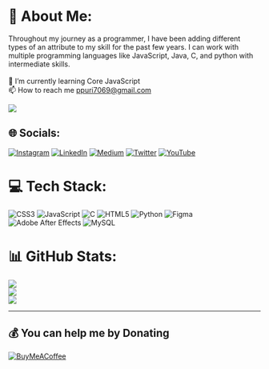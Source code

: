 # 💫 About Me:
Throughout my journey as a programmer, I have been adding different types of an attribute to my skill for the past few years. I can work with multiple programming languages like JavaScript, Java, C, and python with intermediate skills.<br><br>🌱 I’m currently learning Core JavaScript<br>📫 How to reach me ppuri7069@gmail.com

[![](https://visitcount.itsvg.in/api?id=prashantpuri112&icon=0&color=1)](https://visitcount.itsvg.in)

## 🌐 Socials:
[![Instagram](https://img.shields.io/badge/Instagram-%23E4405F.svg?logo=Instagram&logoColor=white)](https://instagram.com/prashantpuri_) [![LinkedIn](https://img.shields.io/badge/LinkedIn-%230077B5.svg?logo=linkedin&logoColor=white)](https://linkedin.com/in/prashantpurii) [![Medium](https://img.shields.io/badge/Medium-12100E?logo=medium&logoColor=white)](https://medium.com/@ppuri7069) [![Twitter](https://img.shields.io/badge/Twitter-%231DA1F2.svg?logo=Twitter&logoColor=white)](https://twitter.com/ThePrashantPuri) [![YouTube](https://img.shields.io/badge/YouTube-%23FF0000.svg?logo=YouTube&logoColor=white)](https://www.youtube.com/channel/UCOD0DWP7ypWlSxka7LqKqDA) 

# 💻 Tech Stack:
![CSS3](https://img.shields.io/badge/css3-%231572B6.svg?style=for-the-badge&logo=css3&logoColor=white) ![JavaScript](https://img.shields.io/badge/javascript-%23323330.svg?style=for-the-badge&logo=javascript&logoColor=%23F7DF1E) ![C](https://img.shields.io/badge/c-%2300599C.svg?style=for-the-badge&logo=c&logoColor=white) ![HTML5](https://img.shields.io/badge/html5-%23E34F26.svg?style=for-the-badge&logo=html5&logoColor=white) ![Python](https://img.shields.io/badge/python-3670A0?style=for-the-badge&logo=python&logoColor=ffdd54) 	![Figma](https://img.shields.io/badge/figma-%23F24E1E.svg?style=for-the-badge&logo=figma&logoColor=white) ![Adobe After Effects](https://img.shields.io/badge/Adobe%20After%20Effects-9999FF.svg?style=for-the-badge&logo=Adobe%20After%20Effects&logoColor=white) ![MySQL](https://img.shields.io/badge/mysql-%2300f.svg?style=for-the-badge&logo=mysql&logoColor=white)
# 📊 GitHub Stats:
![](https://github-readme-stats.vercel.app/api?username=prashantpuri112&theme=dark&hide_border=false&include_all_commits=true&count_private=true)<br/>
![](https://github-readme-streak-stats.herokuapp.com/?user=prashantpuri112&theme=dark&hide_border=false)<br/>
![](https://github-readme-stats.vercel.app/api/top-langs/?username=prashantpuri112&theme=dark&hide_border=false&include_all_commits=true&count_private=true&layout=compact)

---

  ## 💰 You can help me by Donating
  [![BuyMeACoffee](https://img.shields.io/badge/Buy%20Me%20a%20Coffee-ffdd00?style=for-the-badge&logo=buy-me-a-coffee&logoColor=black)](https://buymeacoffee.com/prashantpuri)   
